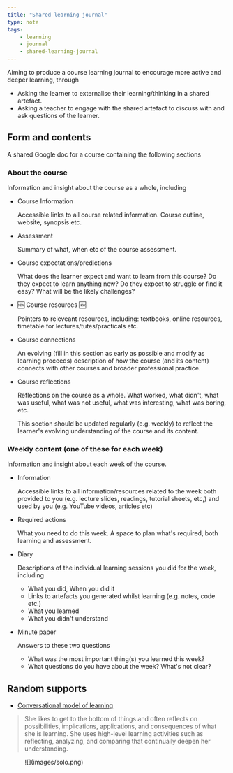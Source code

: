 ```yaml
---
title: "Shared learning journal"
type: note
tags: 
    - learning
    - journal
    - shared-learning-journal
---
```




Aiming to produce a course learning journal to encourage more active and deeper learning, through

- Asking the learner to externalise their learning/thinking in a shared artefact.
- Asking a teacher to engage with the shared artefact to discuss with and ask questions of the learner.

## Form and contents

A shared Google doc for a course containing the following sections

### About the course

Information and insight about the course as a whole, including

- Course Information

    Accessible links to all course related information. Course outline, website, synopsis etc.

- Assessment

    Summary of what, when etc of the course assessment.

- Course expectations/predictions

    What does the learner expect and want to learn from this course? Do they expect to learn anything new? Do they expect to struggle or find it easy? What will be the likely challenges?

- 🆕 Course resources 🆕 

    Pointers to releveant resources, including: textbooks, online resources, timetable for lectures/tutes/practicals etc.

- Course connections

    An evolving (fill in this section as early as possible and modify as learning proceeds) description of how the course (and its content) connects with other courses and broader professional practice.

- Course reflections

    Reflections on the course as a whole. What worked, what didn't, what was useful, what was not useful, what was interesting, what was boring, etc.

    This section should be updated regularly (e.g. weekly) to reflect the learner's evolving understanding of the course and its content.

### Weekly content (one of these for each week)

Information and insight about each week of the course.

- Information

    Accessible links to all information/resources related to the week both provided to you (e.g. lecture slides, readings, tutorial sheets, etc,) and used by you (e.g. YouTube videos, articles etc)

- Required actions

    What you need to do this week. A space to plan what's required, both learning and assessment.

- Diary

    Descriptions of the individual learning sessions you did for the week, including

    - What you did, When you did it
    - Links to artefacts you generated whilst learning (e.g. notes, code etc.)
    - What you learned
    - What you didn't understand

- Minute paper 

    Answers to these two questions

    - What was the most important thing(s) you learned this week?
    - What questions do you have about the week? What's not clear?


## Random supports

- [Conversational model of learning](https://acbart.com/learningandteaching/LearningAndTeaching/www.learningandteaching.info/learning/pask.html)

>  She likes to get to the bottom of things and often reflects on possibilities, implications, applications, and consequences of what she is learning. She uses high-level learning activities such as reflecting, analyzing, and comparing that continually deepen her understanding.

<figure markdown>
![](images/solo.png)
</figure>


